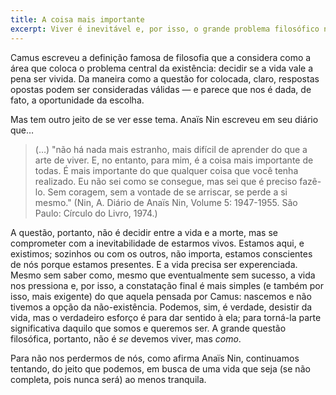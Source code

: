 ```yaml
---
title: A coisa mais importante
excerpt: Viver é inevitável e, por isso, o grande problema filosófico não é decidir sobre a vida, mas escolher efetivamente vivê-la.
---
```


Camus escreveu a definição famosa de filosofia que a considera como a área que coloca o problema central da existência: decidir se a vida vale a pena ser vivida. Da maneira como a questão for colocada, claro, respostas opostas podem ser consideradas válidas — e parece que nos é dada, de fato, a oportunidade da escolha.

Mas tem outro jeito de se ver esse tema. Anaïs Nin escreveu em seu diário que…


> (…) "não há nada mais estranho, mais difícil de aprender do que a arte de viver. E, no entanto, para mim, é a coisa mais importante de todas. É mais importante do que qualquer coisa que você tenha realizado. Eu não sei como se consegue, mas sei que é preciso fazê-lo. Sem coragem, sem a vontade de se arriscar, se perde a si mesmo." (Nin, A. Diário de Anaïs Nin, Volume 5: 1947-1955. São Paulo: Círculo do Livro, 1974.)

A questão, portanto, não é decidir entre a vida e a morte, mas se comprometer com a inevitabilidade de estarmos vivos. Estamos aqui, e existimos; sozinhos ou com os outros, não importa, estamos conscientes de nós porque estamos presentes. E a vida precisa ser experenciada. Mesmo sem saber como, mesmo que eventualmente sem sucesso, a vida nos pressiona e, por isso, a constatação final é mais simples (e também por isso, mais exigente) do que aquela pensada por Camus: nascemos e não tivemos a opção da não-existência. Podemos, sim, é verdade, desistir da vida, mas o verdadeiro esforço é para dar sentido à ela; para torná-la parte significativa daquilo que somos e queremos ser. A grande questão filosófica, portanto, não é *se* devemos viver, mas *como*.

Para não nos perdermos de nós, como afirma Anaïs Nin, continuamos tentando, do jeito que podemos, em busca de uma vida que seja (se não completa, pois nunca será) ao menos tranquila.
